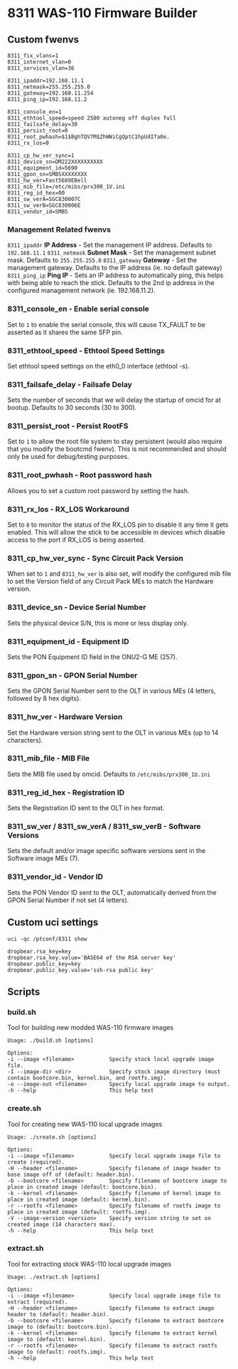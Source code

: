# 8311 WAS-110 Firmware Builder

## Custom fwenvs
```
8311_fix_vlans=1
8311_internet_vlan=0
8311_services_vlan=36

8311_ipaddr=192.168.11.1
8311_netmask=255.255.255.0
8311_gateway=192.168.11.254
8311_ping_ip=192.168.11.2

8311_console_en=1
8311_ethtool_speed=speed 2500 autoneg off duplex full
8311_failsafe_delay=30
8311_persist_root=0
8311_root_pwhash=$1$BghTQV7M$ZhWWiCgQptC1hpUdIfa0e.
8311_rx_los=0

8311_cp_hw_ver_sync=1
8311_device_sn=DM222XXXXXXXXXX
8311_equipment_id=5690
8311_gpon_sn=SMBSXXXXXXXX
8311_hw_ver=Fast5689EBell
8311_mib_file=/etc/mibs/prx300_1V.ini
8311_reg_id_hex=00
8311_sw_verA=SGC830007C
8311_sw_verB=SGC830006E
8311_vendor_id=SMBS
```


### Management Related fwenvs
`8311_ipaddr` **IP Address** - Set the management IP address. Defaults to `192.168.11.1`
`8311_netmask` **Subnet Mask** - Set the management subnet mask. Defaults to `255.255.255.0`
`8311_gateway` **Gateway** - Set the management gateway. Defaults to the IP address (ie. no default gateway)
`8311_ping_ip` **Ping IP** - Sets an IP address to automatically ping, this helps with being able to reach the stick. Defaults to the 2nd ip address in the configured management network (ie. 192.168.11.2).


### 8311_console_en - Enable serial console
Set to `1` to enable the serial console, this will cause TX_FAULT to be asserted as it shares the same SFP pin.

### 8311_ethtool_speed - Ethtool Speed Settings
Set ethtool speed settings on the eth0_0 interface (ethtool -s).

### 8311_failsafe_delay - Failsafe Delay
Sets the number of seconds that we will delay the startup of omcid for at bootup. Defaults to 30 seconds (30 to 300).

### 8311_persist_root - Persist RootFS
Set to `1` to allow the root file system to stay persistent (would also require that you modify the bootcmd fwenv). This is not recommended and should only be used for debug/testing purposes.

### 8311_root_pwhash - Root password hash
Allows you to set a custom root password by setting the hash.

### 8311_rx_los - RX_LOS Workaround
Set to `0` to monitor the status of the RX_LOS pin to disable it any time it gets enabled. This will allow the stick to be accessible in devices which disable access to the port if RX_LOS is being asserted.


### 8311_cp_hw_ver_sync - Sync Circuit Pack Version
When set to `1` and `8311_hw_ver` is also set, will modify the configured mib file to set the Version field of any Circuit Pack MEs to match the Hardware version.

### 8311_device_sn - Device Serial Number
Sets the physical device S/N, this is more or less display only.

### 8311_equipment_id - Equipment ID
Sets the PON Equipment ID field in the ONU2-G ME (257).

### 8311_gpon_sn - GPON Serial Number
Sets the GPON Serial Number sent to the OLT in various MEs (4 letters, followed by 8 hex digits).

### 8311_hw_ver - Hardware Version
Set the Hardware version string sent to the OLT in various MEs (up to 14 characters).

### 8311_mib_file - MIB File
Sets the MIB file used by omcid. Defaults to `/etc/mibs/prx300_1U.ini`

### 8311_reg_id_hex - Registration ID
Sets the Registration ID sent to the OLT in hex format.

### 8311_sw_ver / 8311_sw_verA / 8311_sw_verB - Software Versions
Sets the default and/or image specific software versions sent in the Software image MEs (7).

### 8311_vendor_id - Vendor ID
Sets the PON Vendor ID sent to the OLT, automatically derived from the GPON Serial Number if not set (4 letters).



## Custom uci settings
`uci -qc /ptconf/8311 show`  
```
dropbear.rsa_key=key
dropbear.rsa_key.value='BASE64 of the RSA server key'
dropbear.public_key=key
dropbear.public_key.value='ssh-rsa public key' 
```

## Scripts

### build.sh
Tool for building new modded WAS-110 firmware images
```
Usage: ./build.sh [options]

Options:
-i --image <filename>           Specify stock local upgrade image file.
-I --image-dir <dir>            Specify stock image directory (must contain bootcore.bin, kernel.bin, and rootfs.img).
-o --image-out <filename>       Specify local upgrade image to output.
-h --help                       This help text
```

### create.sh
Tool for creating new WAS-110 local upgrade images
```
Usage: ./create.sh [options]

Options:
-i --image <filename>           Specify local upgrade image file to create (required).
-H --header <filename>          Specify filename of image header to base image off of (default: header.bin).
-b --bootcore <filename>        Specify filename of bootcore image to place in created image (default: bootcore.bin).
-k --kernel <filename>          Specify filename of kernel image to place in created image (default: kernel.bin).
-r --rootfs <filename>          Specify filename of rootfs image to place in created image (default: rootfs.img).
-V --image-version <version>    Specify version string to set on created image (14 characters max).
-h --help                       This help text
```


### extract.sh
Tool for extracting stock WAS-110 local upgrade images
```
Usage: ./extract.sh [options]

Options:
-i --image <filename>           Specify local upgrade image file to extract (required).
-H --header <filename>          Specify filename to extract image header to (default: header.bin).
-b --bootcore <filename>        Specify filename to extract bootcore image to (default: bootcore.bin).
-k --kernel <filename>          Specify filename to extract kernel image to (default: kernel.bin).
-r --rootfs <filename>          Specify filename to extract rootfs image to (default: rootfs.img).
-h --help                       This help text
```
